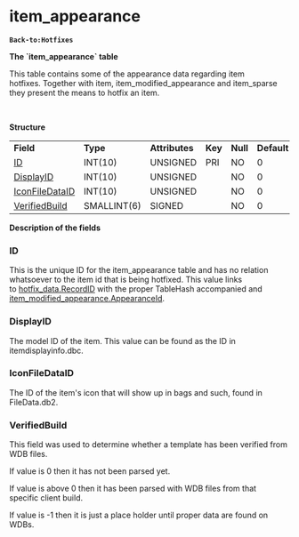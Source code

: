 # item\_appearance

**`Back-to:Hotfixes`**

**The \`item\_appearance\` table**

This table contains some of the appearance data regarding item hotfixes. Together with item, item\_modified\_appearance and item\_sparse they present the means to hotfix an item.

 

**Structure**

|                                                   |             |                |         |          |             |           |             |
|---------------------------------------------------|-------------|----------------|---------|----------|-------------|-----------|-------------|
| **Field**                                         | **Type**    | **Attributes** | **Key** | **Null** | **Default** | **Extra** | **Comment** |
| [ID](#item_appearance-ID)                         | INT(10)     | UNSIGNED       | PRI     | NO       | 0           |           |             |
| [DisplayID](#item_appearance-DisplayID)           | INT(10)     | UNSIGNED       |         | NO       | 0           |           |             |
| [IconFileDataID](#item_appearance-IconFileDataID) | INT(10)     | UNSIGNED       |         | NO       | 0           |           |             |
| [VerifiedBuild](#item_appearance-VerifiedBuild)   | SMALLINT(6) | SIGNED         |         | NO       | 0           |           |             |

**Description of the fields**

### **ID**

This is the unique ID for the item\_appearance table and has no relation whatsoever to the item id that is being hotfixed.
This value links to [hotfix\_data.RecordID](hotfix_data#hotfix_data-hotfix_data-RecordID) with the proper TableHash accompanied and [item\_modified\_appearance.AppearanceId](item_modified_appearance#item_modified_appearance-AppearanceID).

### DisplayID

The model ID of the item. This value can be found as the ID in itemdisplayinfo.dbc.

### IconFileDataID

The ID of the item's icon that will show up in bags and such, found in FileData.db2.

### VerifiedBuild

This field was used to determine whether a template has been verified from WDB files.

If value is 0 then it has not been parsed yet.

If value is above 0 then it has been parsed with WDB files from that specific client build.

If value is -1 then it is just a place holder until proper data are found on WDBs.


